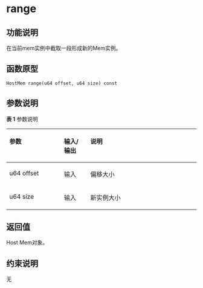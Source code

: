 # range<a name="ZH-CN_TOPIC_0000001994627300"></a>

## 功能说明<a name="zh-cn_topic_0000001933265328_section10159mcpsimp"></a>

在当前mem实例中截取一段形成新的Mem实例。

## 函数原型<a name="zh-cn_topic_0000001933265328_section10156mcpsimp"></a>

```
HostMem range(u64 offset, u64 size) const
```

## 参数说明<a name="zh-cn_topic_0000001933265328_section10162mcpsimp"></a>

**表 1**  参数说明

<a name="zh-cn_topic_0000001933265328_table10164mcpsimp"></a>
<table><thead align="left"><tr id="zh-cn_topic_0000001933265328_row10171mcpsimp"><th class="cellrowborder" valign="top" width="28.71%" id="mcps1.2.4.1.1"><p id="zh-cn_topic_0000001933265328_p10173mcpsimp"><a name="zh-cn_topic_0000001933265328_p10173mcpsimp"></a><a name="zh-cn_topic_0000001933265328_p10173mcpsimp"></a>参数</p>
</th>
<th class="cellrowborder" valign="top" width="13.86%" id="mcps1.2.4.1.2"><p id="zh-cn_topic_0000001933265328_p10175mcpsimp"><a name="zh-cn_topic_0000001933265328_p10175mcpsimp"></a><a name="zh-cn_topic_0000001933265328_p10175mcpsimp"></a>输入/输出</p>
</th>
<th class="cellrowborder" valign="top" width="57.43000000000001%" id="mcps1.2.4.1.3"><p id="zh-cn_topic_0000001933265328_p10177mcpsimp"><a name="zh-cn_topic_0000001933265328_p10177mcpsimp"></a><a name="zh-cn_topic_0000001933265328_p10177mcpsimp"></a>说明</p>
</th>
</tr>
</thead>
<tbody><tr id="zh-cn_topic_0000001933265328_row10179mcpsimp"><td class="cellrowborder" valign="top" width="28.71%" headers="mcps1.2.4.1.1 "><p id="zh-cn_topic_0000001933265328_p10181mcpsimp"><a name="zh-cn_topic_0000001933265328_p10181mcpsimp"></a><a name="zh-cn_topic_0000001933265328_p10181mcpsimp"></a>u64 offset</p>
</td>
<td class="cellrowborder" valign="top" width="13.86%" headers="mcps1.2.4.1.2 "><p id="zh-cn_topic_0000001933265328_p10183mcpsimp"><a name="zh-cn_topic_0000001933265328_p10183mcpsimp"></a><a name="zh-cn_topic_0000001933265328_p10183mcpsimp"></a>输入</p>
</td>
<td class="cellrowborder" valign="top" width="57.43000000000001%" headers="mcps1.2.4.1.3 "><p id="zh-cn_topic_0000001933265328_p10185mcpsimp"><a name="zh-cn_topic_0000001933265328_p10185mcpsimp"></a><a name="zh-cn_topic_0000001933265328_p10185mcpsimp"></a>偏移大小</p>
</td>
</tr>
<tr id="zh-cn_topic_0000001933265328_row10186mcpsimp"><td class="cellrowborder" valign="top" width="28.71%" headers="mcps1.2.4.1.1 "><p id="zh-cn_topic_0000001933265328_p10188mcpsimp"><a name="zh-cn_topic_0000001933265328_p10188mcpsimp"></a><a name="zh-cn_topic_0000001933265328_p10188mcpsimp"></a>u64 size</p>
</td>
<td class="cellrowborder" valign="top" width="13.86%" headers="mcps1.2.4.1.2 "><p id="zh-cn_topic_0000001933265328_p10190mcpsimp"><a name="zh-cn_topic_0000001933265328_p10190mcpsimp"></a><a name="zh-cn_topic_0000001933265328_p10190mcpsimp"></a>输入</p>
</td>
<td class="cellrowborder" valign="top" width="57.43000000000001%" headers="mcps1.2.4.1.3 "><p id="zh-cn_topic_0000001933265328_p10192mcpsimp"><a name="zh-cn_topic_0000001933265328_p10192mcpsimp"></a><a name="zh-cn_topic_0000001933265328_p10192mcpsimp"></a>新实例大小</p>
</td>
</tr>
</tbody>
</table>

## 返回值<a name="zh-cn_topic_0000001933265328_section10193mcpsimp"></a>

Host Mem对象。

## 约束说明<a name="zh-cn_topic_0000001933265328_section10196mcpsimp"></a>

无


